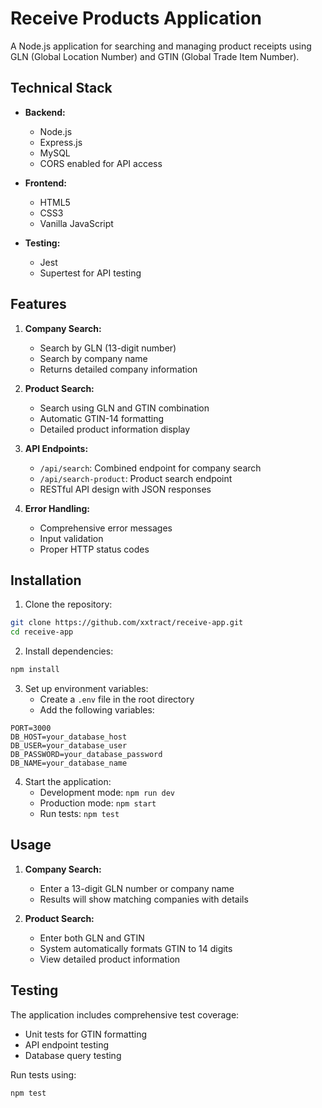 # Receive Products Application

A Node.js application for searching and managing product receipts using GLN (Global Location Number) and GTIN (Global Trade Item Number).

## Technical Stack

- **Backend:**
  - Node.js
  - Express.js
  - MySQL
  - CORS enabled for API access

- **Frontend:**
  - HTML5
  - CSS3
  - Vanilla JavaScript

- **Testing:**
  - Jest
  - Supertest for API testing

## Features

1. **Company Search:**
   - Search by GLN (13-digit number)
   - Search by company name
   - Returns detailed company information

2. **Product Search:**
   - Search using GLN and GTIN combination
   - Automatic GTIN-14 formatting
   - Detailed product information display

3. **API Endpoints:**
   - `/api/search`: Combined endpoint for company search
   - `/api/search-product`: Product search endpoint
   - RESTful API design with JSON responses

4. **Error Handling:**
   - Comprehensive error messages
   - Input validation
   - Proper HTTP status codes

## Installation

1. Clone the repository:
```bash
git clone https://github.com/xxtract/receive-app.git
cd receive-app
```

2. Install dependencies:
```bash
npm install
```

3. Set up environment variables:
   - Create a `.env` file in the root directory
   - Add the following variables:
```env
PORT=3000
DB_HOST=your_database_host
DB_USER=your_database_user
DB_PASSWORD=your_database_password
DB_NAME=your_database_name
```

4. Start the application:
   - Development mode: `npm run dev`
   - Production mode: `npm start`
   - Run tests: `npm test`

## Usage

1. **Company Search:**
   - Enter a 13-digit GLN number or company name
   - Results will show matching companies with details

2. **Product Search:**
   - Enter both GLN and GTIN
   - System automatically formats GTIN to 14 digits
   - View detailed product information

## Testing

The application includes comprehensive test coverage:
- Unit tests for GTIN formatting
- API endpoint testing
- Database query testing

Run tests using:
```bash
npm test
```